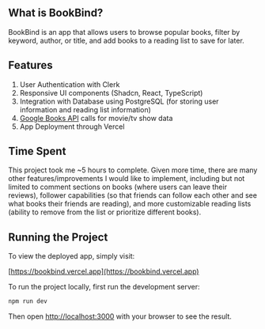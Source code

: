 ## What is BookBind?

BookBind is an app that allows users to browse popular books, filter by keyword, author, or title, and add books to a reading list to save for later.

## Features

1. User Authentication with Clerk
2. Responsive UI components (Shadcn, React, TypeScript)
3. Integration with Database using PostgreSQL (for storing user information and reading list information)
4. [Google Books API](https://developers.google.com/books/docs/v1/using) calls for movie/tv show data
5. App Deployment through Vercel

## Time Spent

This project took me ~5 hours to complete. Given more time, there are many other features/improvements I would like to implement, including but not limited to comment sections on books (where users can leave their reviews), follower capabilities (so that friends can follow each other and see what books their friends are reading), and more customizable reading lists (ability to remove from the list or prioritize different books).

## Running the Project

To view the deployed app, simply visit:

[https://bookbind.vercel.app](https://bookbind.vercel.app)

To run the project locally, first run the development server:

```bash
npm run dev
```

Then open [http://localhost:3000](http://localhost:3000) with your browser to see the result.
